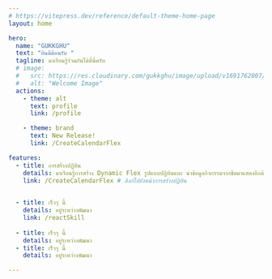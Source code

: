 ```yaml
---
# https://vitepress.dev/reference/default-theme-home-page
layout: home

hero:
  name: "GUKKGHU"
  text: "ยินดีต้อนรับ "
  tagline: มาเรียนรู้ร่วมกันได้ที่นี่ครับ
  # image:
  #   src: https://res.cloudinary.com/gukkghu/image/upload/v1691762807/326911_zgle53.jpg
  #   alt: "Welcome Image"
  actions:
    - theme: alt
      text: profile
      link: /profile

    - theme: brand
      text: New Release!
      link: /CreateCalendarFlex

features:
  - title: การสร้างปฏิทิน
    details: มาเรียนรู้การสร้าง Dynamic Flex รูปแบบปฏิทินและ นำข้อมูลกิจกรรมจากชีตมาแสดงอีกด้วย
    link: /CreateCalendarFlex # ลิงก์ไปยังหน้าการสร้างปฏิทิน
    

  - title: เร็วๆ นี้
    details: อยู่ระหว่างพัฒนา
    link: /reactSkill
    
  - title: เร็วๆ นี้
    details: อยู่ระหว่างพัฒนา
  - title: เร็วๆ นี้
    details: อยู่ระหว่างพัฒนา

---
```




